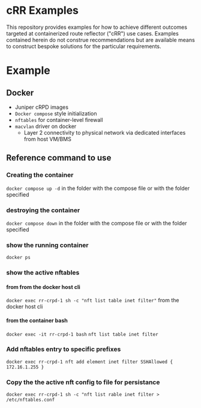 # cRR Examples

This repository provides examples for how to achieve different outcomes targeted at containerized route reflector ("cRR") use cases. Examples contained herein do not construe recommendations but are available means to construct bespoke solutions for the particular requirements.

# Example

## Docker

- Juniper cRPD images
- `Docker compose` style initialization
- `nftables` for container-level firewall
- `macvlan` driver on docker
  - Layer 2 connectivity to physical network via dedicated interfaces from host VM/BMS

## Reference command to use

### Creating the container
`docker compose up -d` in the folder with the compose file or with the folder specified
 
### destroying the container
`docker compose down` in the folder with the compose file or with the folder specified

### show the running container 
`docker ps`

### show the active nftables

#### from from the docker host cli
`docker exec rr-crpd-1 sh -c "nft list table inet filter"` from the docker host cli

#### from the container bash
`docker exec -it rr-crpd-1 bash`
`nft list table inet filter`

### Add nftables entry to specific prefixes
`docker exec rr-crpd-1 nft add element inet filter SSHAllowed { 172.16.1.255 }`

### Copy the the active nft config to file for persistance
`docker exec rr-crpd-1 sh -c "nft list rable inet filter > /etc/nftables.conf`
